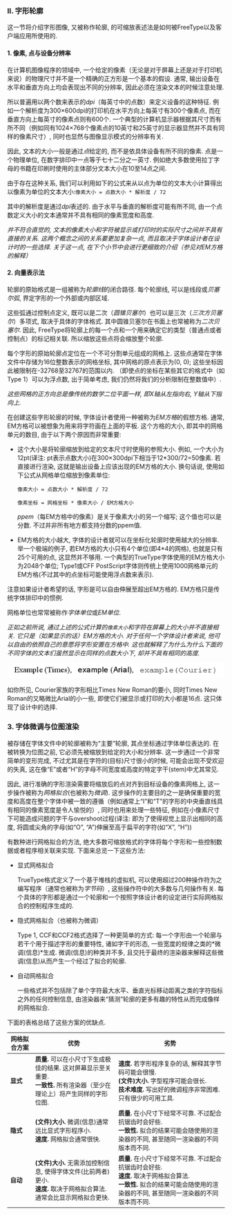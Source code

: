 ### II. 字形轮廓

这一节将介绍字形图像, 又被称作轮廓, 的可缩放表述法是如何被FreeType以及客户端应用所使用的.

#### 1. 像素, 点与设备分辨率

在计算机图像程序的领域中, 一个给定的像素（无论是对于屏幕上还是对于打印机来说）的物理尺寸并不是一个精确的正方形是一个基本的假设. 通常, 输出设备在水平和垂直方向上均会表现出不同的分辨率, 因此必须在渲染文本的时候注意处理.

所以普遍用以两个数来表示的*dpi*（每英寸中的点数）来定义设备的这种特征. 例如一个解析度为300×600dpi的打印机在水平方向上每英寸有300个像素点, 而在垂直方向上每英寸的像素点则有600个. 一个典型的计算机显示器根据其尺寸而有所不同（例如同有1024×768个像素点的10英寸和25英寸的显示器显然并不具有同样的像素尺寸）, 同时也显然与图像显示模式的分辨率有关.

因此, 文本的大小一般是通过*点*给定的, 而不是依具体设备有所不同的像素. 点是一个物理单位, 在数字排印中一点等于七十二分之一英寸. 例如绝大多数使用拉丁字母的书籍在印刷时使用的主体部分文本大小在10至14点之间.

由于存在这种关系, 我们可以利用如下的公式来从以点为单位的文本大小计算得出以像素为单位的文本大小:`像素大小 = 点数大小 * 解析度 / 72`

其中的解析度是通过*dpi*表述的. 由于水平与垂直的解析度可能有所不同, 由一个点数定义大小的文本通常并不具有相同的像素宽度和高度.

*并不符合直觉的, 文本的像素大小和字符被显示或打印时的实际尺寸之间并不具有直接的关系. 这两个概念之间的关系要更加复杂一点, 而且取决于字体设计者在设计时的一些选择.  关于这一点, 在下个小节中会进行更细致的介绍（参见对EM方格的解释）*

#### 2. 向量表示法

轮廓的原始格式是一组被称为*轮廓线*的闭合路径. 每个轮廓线, 可以是线段或*贝塞尔弧*, 界定字形的一个外部或内部区域.

这些弧通过控制点定义, 既可以是二次（*圆锥贝塞尔*）也可以是三次（*三次方贝塞尔*）多项式, 取决于具体的字体格式. 其中圆锥贝塞尔在书面上也常被称为*二次贝塞尔*. 因此, FreeType将轮廓上的每一个点和一个用来确定它的类型（普通点或者控制点）的标记相关联. 所以缩放这些点将会缩放整个轮廓.

每个字形的原始轮廓点定位在一个不可分割单元组成的网格上. 这些点通常在字体文件中存储为16位整数表示的网格坐标, 其中网格的原点表示为(0, 0); 这些坐标因此被限制在-32768至32767的范围以内. （即使点的坐标在某些其它的格式中（如Type 1）可以为浮点数, 出于简单考虑, 我们仍然将我们的分析限制在整数值中）.

*这些网格的正方向总是像传统的数学二位平面一样, 即X轴从左指向右, Y轴从下指向上.*

在创建这些字形轮廓的时候, 字体设计者使用一种被称为*EM方格*的假想方格. 通常, EM方格可以被想象为用来将字符画在上面的平板. 这个方格的大小, 即其中的网格单元的数目, 由于以下两个原因而非常重要:

- 这个大小是将轮廓缩放到给定的文本尺寸时使用的参照大小. 例如, 一个大小为12pt(译注: pt表示点数大小)在300×300dpi下相当于12\*300/72=50像素. 若直接进行渲染, 这就是输出设备上应该出现的EM方格的大小. 换句话说, 使用如下公式从网格单位缩放到像素单位:

  `像素大小 = 点数大小 * 解析度 / 72`

  `像素坐标 = 网格坐标 * 像素大小 / EM方格大小`

  *ppem*（每EM方格中的像素）是关于像素大小的另一个缩写; 这个值也可以是分数. 不过并非所有地方都支持分数的ppem值.

- EM方格的大小越大, 字体的设计者就可以在坐标化轮廓时使用越大的分辨率. 举一个极端的例子, 若EM方格的大小只有4个单位(即4\*4的网格), 也就是只有25个可用的点, 这显然并不够用. 一个典型的TrueType字体使用的EM方格大小为2048个单位; Type1或CFF PostScript字体则传统上使用1000网格单元的EM方格(不过其中的点坐标可能使用浮点数来表示).

注意如果设计者希望的话, 字形是可以自由伸展至超出EM方格的. EM方格只是传统字体排印中的惯例.

网格单位也常常被称作*字体单位*或*EM单位*.

*正如之前所说, 通过上述的公式计算的`像素大小`和字符在屏幕上的大小并不直接相关. 它只是（如果显示的话）EM方格的大小. 对于任何一个字体设计者来说, 他可以自由的依照自己的意愿将字形安置在方格中. 这也就解释了为什么为什么下面的不同字体的文本们虽然显示在同样的点数大小下, 却并不具有相同的高度.*

![字体高度之间的比较](body_comparison.png)          

如你所见, Courier家族的字形相比Times New Roman的要小, 同时Times New Roman的又略微比Arial的小一些, 即使它们被显示或打印的大小都是16点. 这只体现了设计中的选择.

### 3. 字体微调与位图渲染

被存储在字体文件中的轮廓被称为“主要”轮廓, 其点坐标通过字体单位表达的. 在被转换为位图之前, 它必须先被缩放到给定的大小和分辨率. 这一步通过一个非常简单的变形完成, 不过尤其是在字符的(目标)尺寸很小的时候, 可能会出现不受欢迎的失真, 这在像“E”或者“H”的字母不同宽度或高度的特定字干(stem)中尤其常见.

因此, 进行准确的字形渲染需要将缩放后的点对齐到目标设备的像素网格上, 这一步操作被称为*网格拟合*(也被称为*微调*). 这步操作的主要目的之一是确保重要的宽度和高度在整个字体中被一致的遵循（例如通常上“I”和“T”的字形的中央垂直线具有相同的像素宽度是令人愉悦的）, 同时也用来处理一些特征, 例如在小像素尺寸下可能造成问题的字干与overshoot过程(译注: 即为了使得视觉上显示出相同的高度, 将圆或尖角的字母(如“O”, “A”)伸展至高于扁平的字符(如“X”, “H”))

有数种进行网格拟合的方法, 绝大多数可缩放格式的字体将每个字形和一些控制数据或者程序相关联来实现. 下面来总览一下这些方法:

- 显式网格拟合

  TrueType格式定义了一个基于堆栈的虚拟机, 可以使用超过200种操作符为之编写程序（通常也被称为*字节码*）, 这些操作符中的大多数与几何操作有关. 每个具体的字形都是通过一个轮廓和一个按照字体设计者的设定进行实际网格拟合的控制程序生成的.

- 隐式网格拟合（也被称为微调）

  Type 1, CCF和CCF2格式选择了一种更简单的方式: 每一个字形由一个轮廓与若干个用于描述字形的重要特性, 诸如字干的形态, 一些宽度的规律之类的*微调(信息)*生成. 微调(信息)的种类并不多, 且交托于最终的渲染器来解释这些微调(信息)从而产生一个经过了拟合的轮廓.

- 自动网格拟合

  一些格式并不包括除了单个字符最大水平、垂直光标移动距离之类的字符指标之外的任何控制信息, 由渲染器来“猜测”轮廓的更多有趣的特性从而完成像样的网格拟合.

下面的表格总结了这些方案的优缺点.

| **网格拟合方案**  | **优势**                                               | **劣势**                                        |
| ------------- | ------------------------------------------------------------ | ------------------------------------------------------------ |
| **显式**  | **质量.** 可以在小尺寸下生成极佳的结果. 这对屏幕显示至关重要.<br />**一致性.** 所有渲染器（至少在理论上）将产生同样的字形位图. | **速度.** 若字形程序复杂的话, 解释其字节码可能会很慢.<br />**(文件)大小.** 字型程序可能会很长.<br />**技术难度.** 写出好的微调程序非常困难. 只有很少的可用工具. |
| **隐式**  | **(文件)大小.** 微调(信息)通常远比显式字形程序小.<br />**速度.** 网格拟合通常很快. | **质量.** 在小尺寸下经常不可靠. 不过配合抗锯齿时会好些.<br />**一致性.** 拟合的结果可能会随使用的渲染器的不同, 甚至随同一渲染器的不同版本而不同. |
| **自动** | **(文件)大小.** 无需添加控制信息, 使得字体文件(比前两者)更小.<br />**速度.** 取决于网格拟合算法. 通常会比显示网格拟合更快. | **质量.** 在小尺寸下经常不可靠. 不过配合抗锯齿时会好些.<br />**速度.** 取决于网格拟合算法.<br />**一致性.** 拟合的结果可能会随使用的渲染器的不同, 甚至随同一渲染器的不同版本而不同. |